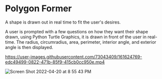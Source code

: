 # Polygon Former
A shape is drawn out in real time to fit the user's desires. 

A user is prompted with a few questions on how they want their shape drawn, using Python Turtle Graphics, it is drawn in front of the user in real-time. 
The radius, circumradius, area, perimeter, interior angle, and exterior angle is then displayed.





https://user-images.githubusercontent.com/73043409/161624769-edc49499-0822-471b-85f9-415cb0cc950e.mp4

![Screen Shot 2022-04-20 at 8 55 43 PM](https://user-images.githubusercontent.com/73043409/164350396-1298d4f0-8358-4cd1-97fa-db75bce3cd9f.png)
